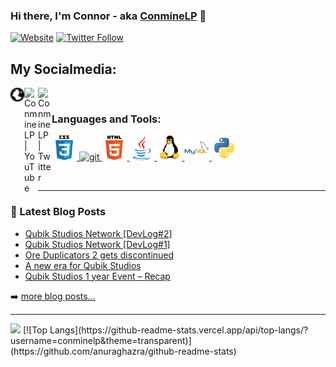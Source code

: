 ### Hi there, I'm Connor - aka [ConmineLP][website] 👋 

[![Website](https://img.shields.io/website?label=qubik-studios.net&style=for-the-badge&url=https%3A%2F%2Fqubik-studios.net)](qubik-studios.net)
[![Twitter Follow](https://img.shields.io/twitter/follow/conminelp?color=1DA1F2&logo=twitter&style=for-the-badge)](https://twitter.com/intent/follow?original_referer=https%3A%2F%2Fgithub.com%2Fconminelp&screen_name=ConmineLP)

## My Socialmedia:

[<img align="left" alt="Qubik Studios Web" width="22px" src="https://raw.githubusercontent.com/iconic/open-iconic/master/svg/globe.svg" />][website]
[<img align="left" alt="ConmineLP | YouTube" width="22px" src="https://cdn.jsdelivr.net/npm/simple-icons@v3/icons/youtube.svg" />][youtube]
[<img align="left" alt="ConmineLP | Twitter" width="22px" src="https://cdn.jsdelivr.net/npm/simple-icons@v3/icons/twitter.svg" />][twitter]

<br />

### Languages and Tools:

<p align="left"> <a href="https://www.w3schools.com/css/" target="_blank" rel="noreferrer"> <img src="https://raw.githubusercontent.com/devicons/devicon/master/icons/css3/css3-original-wordmark.svg" alt="css3" width="40" height="40"/> </a> <a href="https://git-scm.com/" target="_blank" rel="noreferrer"> <img src="https://www.vectorlogo.zone/logos/git-scm/git-scm-icon.svg" alt="git" width="40" height="40"/> </a> <a href="https://www.w3.org/html/" target="_blank" rel="noreferrer"> <img src="https://raw.githubusercontent.com/devicons/devicon/master/icons/html5/html5-original-wordmark.svg" alt="html5" width="40" height="40"/> </a> <a href="https://www.java.com" target="_blank" rel="noreferrer"> <img src="https://raw.githubusercontent.com/devicons/devicon/master/icons/java/java-original.svg" alt="java" width="40" height="40"/> </a> <a href="https://www.linux.org/" target="_blank" rel="noreferrer"> <img src="https://raw.githubusercontent.com/devicons/devicon/master/icons/linux/linux-original.svg" alt="linux" width="40" height="40"/> </a> <a href="https://www.mysql.com/" target="_blank" rel="noreferrer"> <img src="https://raw.githubusercontent.com/devicons/devicon/master/icons/mysql/mysql-original-wordmark.svg" alt="mysql" width="40" height="40"/> </a> <a href="https://www.python.org" target="_blank" rel="noreferrer"> <img src="https://raw.githubusercontent.com/devicons/devicon/master/icons/python/python-original.svg" alt="python" width="40" height="40"/> </a> </p> 

<br />

---

### 📕 Latest Blog Posts

<!-- BLOG-POST-LIST:START -->
- [Qubik Studios Network [DevLog#2]](https://qubik-studios.net/blog/qubik-studios-network-devlog2/)
- [Qubik Studios Network [DevLog#1]](https://qubik-studios.net/blog/qubik-studios-network-devlog1/)
- [Ore Duplicators 2 gets discontinued](https://qubik-studios.net/blog/od2-gets-discontinued/)
- [A new era for Qubik Studios](https://qubik-studios.net/blog/a-new-era-for-qubik-studios/)
- [Qubik Studios 1 year Event – Recap](https://qubik-studios.net/blog/qubik-studios-1-year-event-recap/)
<!-- BLOG-POST-LIST:END -->

➡️ [more blog posts...](https://qubik-studios.net/news)

---

<img src="https://github-readme-stats.vercel.app/api?username=ConmineLP&show_icons=true&hide_border=true&count_private=true" />
[![Top Langs](https://github-readme-stats.vercel.app/api/top-langs/?username=conminelp&theme=transparent)](https://github.com/anuraghazra/github-readme-stats)


[website]: https://qubik-studios.net
[twitter]: https://twitter.com/conminelp
[youtube]: https://www.youtube.com/channel/UC1fjDowOb8ugZOgWaK8vQ4w
